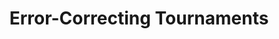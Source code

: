 ---
title: Error-Correcting Tournaments
references:
 - "[Error-Correcting Tournaments](https://arxiv.org/abs/0902.3176)"
---